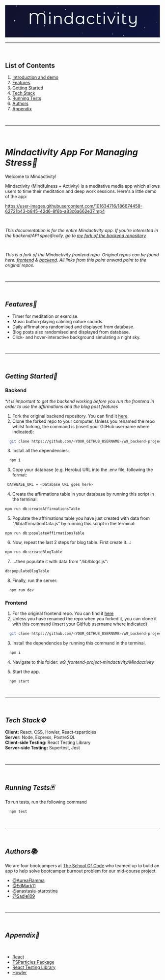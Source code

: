 <img src="./assets/Screenshot 2022-06-29 100133.jpg" />

<br/>

---

<br />

## List of Contents
1. [Introduction and demo](#mindactivity-app-for-managing-stress)
2. [Features](#features)
3. [Getting Started](#getting-started)
4. [Tech Stack](#tech-stack)
5. [Running Tests](#running-tests)
6. [Authors](#authors)
7. [Appendix](#appendix)

<br/>

---

<br />

# ***Mindactivity App For Managing Stress🧘***

Welcome to Mindactivity!


Mindactivity (Mindfulness + Activity) is a meditative media app which allows users to time their meditation and deep work sessions. Here's a little demo of the app:


https://user-images.githubusercontent.com/101634716/186674458-62721b43-b845-42d6-8f6b-a83c6a662e37.mp4


<br/>

*This documentation is for the entire Mindactivity app. If you're interested in the backend/API specifically, go to [my fork of the backend repository](https://github.com/AureaFlamma/Mindactivity_backend.git)*

<br/>

*This is a fork of the Mindactivity frontend repo. Original repos can be found here: [frontend](https://github.com/SchoolOfCode/w9_frontend-project-mindactivity.git) & [backend](https://github.com/SchoolOfCode/w9_backend-project-mindactivity). All links from this point onward point to the original repos.*




<br/>

---

<br />


## ***Features🎩***
- Timer for meditation or exercise.
- Music button playing calming nature sounds.
- Daily affirmations randomised and displayed from database.
- Blog posts also randomised and displayed from database.
- Click- and hover-interactive background simulating a night sky.

<br/>

---

<br />

## ***Getting Started🏁***


### **Backend** ###

**It is important to get the backend working before you run the frontend in order to use the affirmations and the blog post features*
1. Fork the original backend repository. You can find it [here](https://github.com/SchoolOfCode/w9_backend-project-mindactivity).
2. Clone the forked repo to your computer. Unless you renamed the repo whilst forking, the command is (insert your GitHub username where indicated): 
```bash
  git clone https://github.com/<YOUR_GITHUB_USERNAME>/w9_backend-project-mindactivity
```
3. Install all the dependencies:
```bash
  npm i
```
3. Copy your database (e.g. Heroku) URL into the .env file, following the format:
```bash
 DATABASE_URL = <Database URL goes here>
```
4. Create the affirmations table in your database by running this script in the terminal:
```bash
npm run db:createAffirmationsTable
```
5. Populate the affrimations table you have just created with data from "/lib/affirmationData.js" by running this script in the terminal:
```
npm run db:populateAffirmationsTable
```
6. Now, repeat the last 2 steps for blog table. First create it...:
```bash
npm run db:createBlogTable
```
7. ...then populate it with data from "/lib/blogs.js":
```bash
db:populateBlogTable
```
8. Finally, run the server:
```bash
  npm run dev
```

### **Frontend** ###

1. For the original frontend repo. You can find it [here](https://github.com/SchoolOfCode/w9_backend-project-mindactivity)
2. Unless you have renamed the repo when you forked it, you can clone it with this command (insert your GitHub username where indicated)
```bash
  git clone https://github.com/<YOUR_GITHUB_USERNAME>/w9_backend-project-mindactivity
```
3. Install the dependencies by running this command in the terminal.  
```bash
  npm i
```
4. Navigate to this folder: *w9_frontend-project-mindactivity/Mindactivity*

5. Start the app.
```bash
  npm start
```

<br/>

---

<br />

<a name="tech-stack"/>

## ***Tech Stack⚙️***

**Client:** React, CSS, Howler, React-tsparticles
</br>
**Server:** Node, Express, PostreSQL
</br>
**Client-side Testing:** React Testing Library
</br>
**Server-side Testing:** Supertest, Jest

<br/>

---

<br />


## ***Running Tests🃏***
To run tests, run the following command
```bash
  npm test
```
<br/>

---

<br />

## ***Authors📚***

We are four bootcampers at [The School Of Code](https://github.com/SchoolOfCode) who teamed up to build an app to help solve bootcamper burnout problem for our mid-course project.

- [@AureaFlamma](https://www.github.com/AureaFlamma)
- [@EdMark11](https://www.github.com/EdMark11)
- [@anastasia-starostina](https://www.github.com/anastasia-starostina)
- [@Sadie109](https://www.github.com/Sadie109)

<br/>

---

<br />


## ***Appendix📝***
</br>

- [React](https://reactjs.org/docs/getting-started.html)
- [TSParticles Package](https://www.npmjs.com/package/express-generator-esmodules)
- [React Testing Library](https://testing-library.com/docs/react-testing-library/intro/)
- [Howler](https://www.npmjs.com/package/howler)
